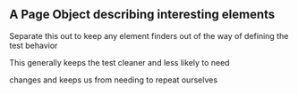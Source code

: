 ## A Page Object describing interesting elements
Separate this out to keep any element finders out of the way of defining the test behavior

This generally keeps the test cleaner and less likely to need 
 
changes and keeps us from needing to repeat ourselves

